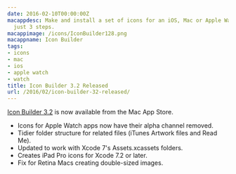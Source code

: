 ```yaml
---
date: 2016-02-10T00:00:00Z
macappdesc: Make and install a set of icons for an iOS, Mac or Apple Watch app in
  just 3 steps.
macappimage: /icons/IconBuilder128.png
macappname: Icon Builder
tags:
- icons
- mac
- ios
- apple watch
- watch
title: Icon Builder 3.2 Released
url: /2016/02/icon-builder-32-released/
---
```


[Icon Builder 3.2][1] is now available from the Mac App Store.

* Icons for Apple Watch apps now have their alpha channel removed.
* Tidier folder structure for related files (iTunes Artwork files and Read Me).
* Updated to work with Xcode 7's Assets.xcassets folders.
* Creates iPad Pro icons for Xcode 7.2 or later.
* Fix for Retina Macs creating double-sized images.

[1]: http://itunes.apple.com/app/icon-builder/id552293482
